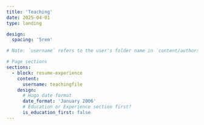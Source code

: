 ```yaml
---
title: 'Teaching'
date: 2025-04-01
type: landing

design:
  spacing: '5rem'

# Note: `username` refers to the user's folder name in `content/authors/`

# Page sections
sections:
  - block: resume-experience
    content:
      username: teachingfile
    design:
      # Hugo date format
      date_format: 'January 2006'
      # Education or Experience section first?
      is_education_first: false
---
```

